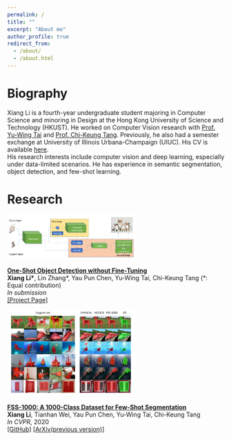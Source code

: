 ```yaml
---
permalink: /
title: ""
excerpt: "About me"
author_profile: true
redirect_from: 
  - /about/
  - /about.html
---
```




Biography
======
Xiang Li is a fourth-year undergraduate student majoring in Computer Science and minoring in Design at the Hong Kong University of Science and Technology (HKUST). He worked on Computer Vision research with [Prof. Yu-Wing Tai](https://scholar.google.com/citations?user=nFhLmFkAAAAJ) and [Prof. Chi-Keung Tang](https://scholar.google.com/citations?user=EWfpM74AAAAJ). Previously, he also had a semester exchange at University of Illinois Urbana-Champaign (UIUC). His CV is available [here](files/cv_xiang.pdf).  
His research interests include computer vision and deep learning, especially under data-limited scenarios. He has experience in semantic segmentation, object detection, and few-shot learning.


Research
======


<div class="publication media">
  <img src="\images\papers\oneshot\overview.png"
     alt="Figure in Oneshot paper"
     class="publogo img-fluid float-left rounded g" width="300" a=""
     />

  <div class="media-body">
    <p><strong><a href="https://ryanxli.github.io/oneshot">
    One-Shot Object Detection without Fine-Tuning</a></strong>
    <!-- <span class="badge badge-danger">New!</span> -->
    <br>
    <b>Xiang Li*</b>, Lin Zhang*, Yau Pun Chen, Yu-Wing Tai, Chi-Keung Tang (*: Equal contribution) <br>
    <em>In submission</em> <br>
    <span class="links">
    <a href="https://ryanxli.github.io/oneshot">[Project Page]</a>
    </span> </p>
  </div>
</div>





<div class="publication media">
<img src="\images\papers\fss\result.jpg"
     alt="Figure in FSS paper"
     class="publogo img-fluid float-left rounded g" width="300" a=""
     />

  <div class="media-body">
    <p><strong><a href="https://arxiv.org/abs/1907.12347">
    FSS-1000: A 1000-Class Dataset for Few-Shot Segmentation</a></strong>
    <!-- <span class="badge badge-danger">New!</span> -->
    <br>
    <b>Xiang Li</b>, Tianhan Wei, Yau Pun Chen, Yu-Wing Tai, Chi-Keung Tang <br>
    <em>In CVPR</em>, 2020 <br>
    <span class="links">
    <a href="https://github.com/HKUSTCV/FSS-1000">[GitHub]</a>
    <a href="https://arxiv.org/abs/1907.12347">[ArXiv(previous version)]</a>
    </span> </p>
  </div>
</div>

